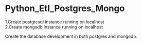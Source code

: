 # Python_Etl_Postgres_Mongo
1.Create postgresql instance running on localhost\
2.Create mongodb instance running on localhost

Create the database development in both postgres and mongodb.